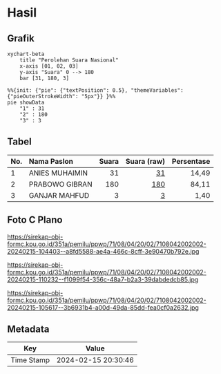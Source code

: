# Hasil

## Grafik

```mermaid
xychart-beta
    title "Perolehan Suara Nasional"
    x-axis [01, 02, 03]
    y-axis "Suara" 0 --> 180
    bar [31, 180, 3]
```

```mermaid
%%{init: {"pie": {"textPosition": 0.5}, "themeVariables": {"pieOuterStrokeWidth": "5px"}} }%%
pie showData
    "1" : 31
    "2" : 180
    "3" : 3
```

## Tabel

| No. | Nama Paslon    | Suara | Suara (raw) | Persentase |
|:--- |:-------------- | -----:| -----------:| ----------:|
| 1   | ANIES MUHAIMIN | 31    | [31][p-1]   | 14,49      |
| 2   | PRABOWO GIBRAN | 180   | [180][p-2]  | 84,11      |
| 3   | GANJAR MAHFUD  | 3     | [3][p-3]    | 1,40       |


[p-1]: https://github.com/gigit-pemilu/pemilu-2024/blob/main/pilpres/hitung-suara/sub/71-sulawesi-utara/sub/08-bolaang-mongondow-utara/sub/04-bolangitang-barat/sub/2002-ollot/sub/002-tps/sub/paslon-1.txt
[p-2]: https://github.com/gigit-pemilu/pemilu-2024/blob/main/pilpres/hitung-suara/sub/71-sulawesi-utara/sub/08-bolaang-mongondow-utara/sub/04-bolangitang-barat/sub/2002-ollot/sub/002-tps/sub/paslon-2.txt
[p-3]: https://github.com/gigit-pemilu/pemilu-2024/blob/main/pilpres/hitung-suara/sub/71-sulawesi-utara/sub/08-bolaang-mongondow-utara/sub/04-bolangitang-barat/sub/2002-ollot/sub/002-tps/sub/paslon-3.txt

## Foto C Plano

https://sirekap-obj-formc.kpu.go.id/351a/pemilu/ppwp/71/08/04/20/02/7108042002002-20240215-104403--a8fd5588-ae4a-466c-8cff-3e90470b792e.jpg

https://sirekap-obj-formc.kpu.go.id/351a/pemilu/ppwp/71/08/04/20/02/7108042002002-20240215-110232--f1099f54-356c-48a7-b2a3-39dabdedcb85.jpg

https://sirekap-obj-formc.kpu.go.id/351a/pemilu/ppwp/71/08/04/20/02/7108042002002-20240215-105617--3b6931b4-a00d-49da-85dd-fea0cf0a2632.jpg


## Metadata

| Key        | Value               |
| ---------- | ------------------- |
| Time Stamp | 2024-02-15 20:30:46 |



